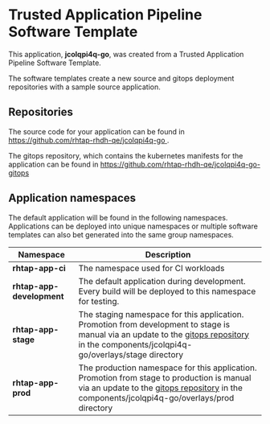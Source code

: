 # Trusted Application Pipeline Software Template

This application, **jcolqpi4q-go**, was created from a Trusted Application Pipeline Software Template.

The software templates create a new source and gitops deployment repositories with a sample source application. 

## Repositories

The source code for your application can be found in [https://github.com/rhtap-rhdh-qe/jcolqpi4q-go ](https://github.com/rhtap-rhdh-qe/jcolqpi4q-go ).
 
The gitops repository, which contains the kubernetes manifests for the application can be found in 
[https://github.com/rhtap-rhdh-qe/jcolqpi4q-go-gitops ](https://github.com/rhtap-rhdh-qe/jcolqpi4q-go-gitops ) 

## Application namespaces 

The default application will be found in the following namespaces. Applications can be deployed into unique namespaces or multiple software templates can also bet generated into the same group namespaces.  

|  Namespace   |  Description   |  
| -------- | -------- |
| **rhtap-app-ci** | The namespace used for CI workloads |
| **rhtap-app-development** | The default application during development. Every build will be deployed to this namespace for testing. |
| **rhtap-app-stage** | The staging namespace for this application. Promotion from development to stage is manual via an update to the [gitops repository](https://github.com/rhtap-rhdh-qe/jcolqpi4q-go-gitops ) in the components/jcolqpi4q-go/overlays/stage directory |
| **rhtap-app-prod** | The production namespace for this application. Promotion from stage to production is manual via an update to the [gitops repository](https://github.com/rhtap-rhdh-qe/jcolqpi4q-go-gitops ) in the components/jcolqpi4q-go/overlays/prod directory |